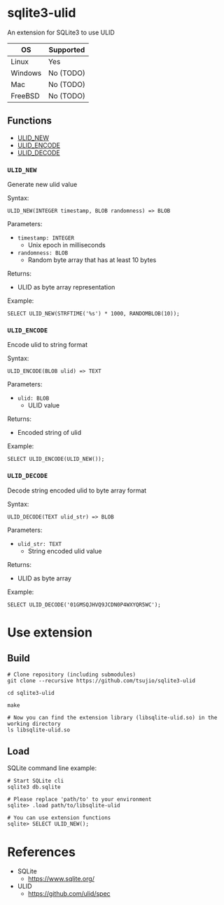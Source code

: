 # sqlite3-ulid
An extension for SQLite3 to use ULID

| OS      | Supported |
| ------- | --------- |
| Linux   | Yes       |
| Windows | No (TODO) |
| Mac     | No (TODO) |
| FreeBSD | No (TODO) |

## Functions

- [ULID_NEW](#ulid_new)
- [ULID_ENCODE](#ulid_encode)
- [ULID_DECODE](#ulid_decode)

### `ULID_NEW`

Generate new ulid value

Syntax:

```
ULID_NEW(INTEGER timestamp, BLOB randomness) => BLOB
```

Parameters:

- `timestamp: INTEGER`
    - Unix epoch in milliseconds
- `randomness: BLOB`
    - Random byte array that has at least 10 bytes

Returns:

- ULID as byte array representation

Example:

```
SELECT ULID_NEW(STRFTIME('%s') * 1000, RANDOMBLOB(10));
```

### `ULID_ENCODE`

Encode ulid to string format

Syntax:

```
ULID_ENCODE(BLOB ulid) => TEXT
```

Parameters:

- `ulid: BLOB`
    - ULID value

Returns:

- Encoded string of ulid

Example:

```
SELECT ULID_ENCODE(ULID_NEW());
```

### `ULID_DECODE`

Decode string encoded ulid to byte array format

Syntax:

```
ULID_DECODE(TEXT ulid_str) => BLOB
```

Parameters:

- `ulid_str: TEXT`
    - String encoded ulid value

Returns:

- ULID as byte array

Example:

```
SELECT ULID_DECODE('01GMSQJHVQ9JCDN0P4WXYQR5WC');
```

# Use extension

## Build

```
# Clone repository (including submodules)
git clone --recursive https://github.com/tsujio/sqlite3-ulid

cd sqlite3-ulid

make

# Now you can find the extension library (libsqlite-ulid.so) in the working directory
ls libsqlite-ulid.so
```

## Load

SQLite command line example:

```
# Start SQLite cli
sqlite3 db.sqlite

# Please replace 'path/to' to your environment
sqlite> .load path/to/libsqlite-ulid

# You can use extension functions
sqlite> SELECT ULID_NEW();
```

# References

- SQLite
    - https://www.sqlite.org/
- ULID
    - https://github.com/ulid/spec
